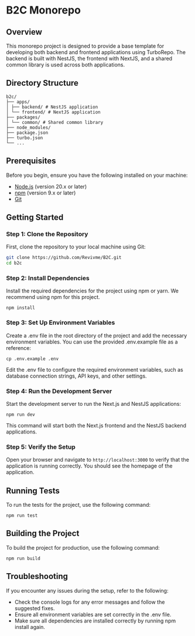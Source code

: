 # B2C Monorepo

## Overview

This monorepo project is designed to provide a base template for developing both backend and frontend applications using TurboRepo. The backend is built with NestJS, the frontend with NextJS, and a shared common library is used across both applications.

## Directory Structure

```
b2c/
├── apps/
│ ├── backend/ # NestJS application
│ └── frontend/ # NextJS application
├── packages/
│ └── common/ # Shared common library
├── node_modules/
├── package.json
├── turbo.json
└── ...
```

## Prerequisites

Before you begin, ensure you have the following installed on your machine:

- [Node.js](https://nodejs.org/) (version 20.x or later)
- [npm](https://www.npmjs.com/) (version 9.x or later)
- [Git](https://git-scm.com/)

## Getting Started

### Step 1: Clone the Repository

First, clone the repository to your local machine using Git:

```bash
git clone https://github.com/Revivme/B2C.git
cd b2c
```
### Step 2: Install Dependencies

Install the required dependencies for the project using npm or yarn. We recommend using npm for this project.

```
npm install
```

### Step 3: Set Up Environment Variables

Create a .env file in the root directory of the project and add the necessary environment variables. You can use the provided .env.example file as a reference:

```
cp .env.example .env
```

Edit the .env file to configure the required environment variables, such as database connection strings, API keys, and other settings.

### Step 4: Run the Development Server

Start the development server to run the Next.js and NestJS applications:

```
npm run dev
```

This command will start both the Next.js frontend and the NestJS backend applications.

### Step 5: Verify the Setup

Open your browser and navigate to ```http://localhost:3000``` to verify that the application is running correctly. You should see the homepage of the application.

## Running Tests

To run the tests for the project, use the following command:

```
npm run test
```

## Building the Project

To build the project for production, use the following command:

```
npm run build
```

## Troubleshooting

If you encounter any issues during the setup, refer to the following:

<ul>
<li>Check the console logs for any error messages and follow the suggested fixes.</li>
<li>Ensure all environment variables are set correctly in the .env file.</li>
<li>Make sure all dependencies are installed correctly by running npm install again.</li>
<ul>



